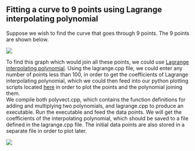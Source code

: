 ## Fitting a curve to 9 points using Lagrange interpolating polynomial  
Suppose we wish to find the curve that goes through 9 points. The 9 points are shown below.  


![](https://raw.githubusercontent.com/yakeen15/amps/main/numerical%20methods/points.PNG)
  
To find this graph which would join all these points, we could use [Lagrange interpolating polynomial](https://en.wikipedia.org/wiki/Lagrange_polynomial#:~:text=In%20numerical%20analysis%2C%20the%20Lagrange,a%20given%20set%20of%20data.). Using the lagrange.cpp file, we could enter any number of points less than 100, in order to get the coefficients of Lagrange interpolating polynomial, which we could then feed into our python plotting scripts located [here](https://github.com/yakeen15/amps/tree/main/plotting%20and%20graphs) in order to plot the points and the polynomial joining them.  
We compile both polyvect.cpp, which contains the function definitions for adding and multiplying two polynomials, and lagrange.cpp to produce an executable. Run the executable and feed the data points. We will get the coefficients of the interpolating polynomial, which should be saved to a file defined in the lagrange.cpp file. The initial data points are also stored in a separate file in order to plot later.

![](https://raw.githubusercontent.com/yakeen15/amps/main/numerical%20methods/lagrange_plot.PNG)  



